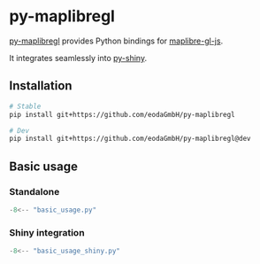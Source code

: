 # py-maplibregl

[py-maplibregl](https://github.com/eodaGmbH/py-maplibregl) provides Python bindings for [maplibre-gl-js](https://github.com/maplibre/maplibre-gl-js).

It integrates seamlessly into [py-shiny](https://github.com/posit-dev/py-shiny).

## Installation

```bash
# Stable
pip install git+https://github.com/eodaGmbH/py-maplibregl

# Dev
pip install git+https://github.com/eodaGmbH/py-maplibregl@dev
```

## Basic usage

### Standalone

```python
-8<-- "basic_usage.py"
```

### Shiny integration

```python
-8<-- "basic_usage_shiny.py"
```
